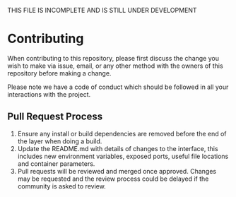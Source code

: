 THIS FILE IS INCOMPLETE AND IS STILL UNDER DEVELOPMENT

# Contributing

When contributing to this repository, please first discuss the change you wish to make via issue, email, or any other method with the owners of this repository before making a change.

Please note we have a code of conduct which should be followed in all your interactions with the project.

## Pull Request Process

1. Ensure any install or build dependencies are removed before the end of the layer when doing a
   build.
2. Update the README.md with details of changes to the interface, this includes new environment
   variables, exposed ports, useful file locations and container parameters.
3. Pull requests will be reviewed and merged once approved. Changes may be requested and the review process could be delayed if the community is asked to review.

